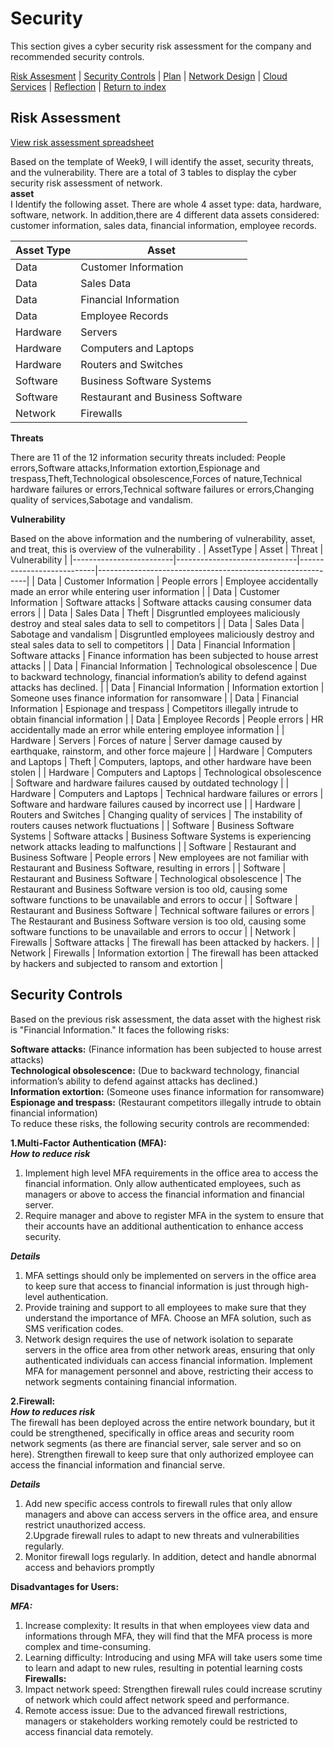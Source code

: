# Security
This section gives a cyber security risk assessment for the company and recommended security controls.

[Risk Assesment](#risk-assessment) | [Security Controls](#security-controls) | [Plan](./plan.md) | [Network Design](./network.md) | [Cloud Services](./cloud.md) | [Reflection](./reflection.md) | [Return to index](./README.md)

## Risk Assessment  

[View risk assessment spreadsheet](./images/risk_assessment_WinstonShoeb.xlsx)    


Based on the template of Week9, I will identify the asset, security threats, and the vulnerability. There are a total of 3 tables to display the cyber security risk assessment of network.  
**asset**   
I Identify the following asset. There are whole 4 asset type: data, hardware, software, network. In addition,there are 4 different data assets considered: customer information, sales data, financial information, employee records.

| Asset Type | Asset                         |
|------------|-------------------------------|
|Data | Customer Information|
|Data| Sales Data |
|Data| Financial Information|
|Data|Employee Records|
|Hardware| Servers|
|Hardware| Computers and Laptops|
|Hardware| Routers and Switches|
|Software| Business Software Systems|
|Software| Restaurant and Business Software|
|Network| Firewalls|

**Threats**   

There are 11 of the 12 information security threats included:   People errors,Software attacks,Information extortion,Espionage and trespass,Theft,Technological obsolescence,Forces of nature,Technical hardware failures or errors,Technical software failures or errors,Changing quality of services,Sabotage and vandalism.  



**Vulnerability**   

Based on the above information and the numbering of vulnerability, asset, and treat, this is overview of the vulnerability .
| AssetType               | Asset                        | Threat                    | Vulnerability                                              |
|-------------------------|------------------------------|---------------------------|------------------------------------------------------------|
| Data                    | Customer Information         | People errors             | Employee accidentally made an error while entering user information         |
| Data                    | Customer Information         | Software attacks          | Software attacks causing consumer data errors                       |
| Data                    | Sales Data                   | Theft                     | Disgruntled employees maliciously destroy and steal sales data to sell to competitors  |
| Data                    | Sales Data                   | Sabotage and vandalism    | Disgruntled employees maliciously destroy and steal sales data to sell to competitors  |
| Data                    | Financial Information         | Software attacks          | Finance information has been subjected to house arrest attacks            |
| Data                    | Financial Information         | Technological obsolescence | Due to backward technology, financial information’s ability to defend against attacks has declined. |
| Data                    | Financial Information         | Information extortion      | Someone uses finance information for ransomware                       |
| Data                    | Financial Information         | Espionage and trespass     | Competitors illegally intrude to obtain financial information                   |
| Data                    | Employee Records              | People errors             | HR accidentally made an error while entering employee information              |
| Hardware                | Servers                      | Forces of nature          | Server damage caused by earthquake, rainstorm, and other force majeure              |
| Hardware                | Computers and Laptops        | Theft                     | Computers, laptops, and other hardware have been stolen                    |
| Hardware                | Computers and Laptops        | Technological obsolescence | Software and hardware failures caused by outdated technology                  |
| Hardware                | Computers and Laptops        | Technical hardware failures or errors | Software and hardware failures caused by incorrect use                  |
| Hardware                | Routers and Switches          | Changing quality of services | The instability of routers causes network fluctuations                     |
| Software                | Business Software Systems     | Software attacks          | Business Software Systems is experiencing network attacks leading to malfunctions          |
| Software                | Restaurant and Business Software | People errors          | New employees are not familiar with Restaurant and Business Software, resulting in errors   |
| Software                | Restaurant and Business Software | Technological obsolescence | The Restaurant and Business Software version is too old, causing some software functions to be unavailable and errors to occur |
| Software                | Restaurant and Business Software | Technical software failures or errors | The Restaurant and Business Software version is too old, causing some software functions to be unavailable and errors to occur |
| Network                | Firewalls                     | Software attacks          | The firewall has been attacked by hackers.                             |
| Network                | Firewalls                     | Information extortion      | The firewall has been attacked by hackers and subjected to ransom and extortion          |




## Security Controls

Based on the previous risk assessment, the data asset with the highest risk is "Financial Information." It faces the following risks:    

**Software attacks:**   (Finance information has been subjected to house arrest attacks)  
**Technological obsolescence:**  (Due to backward technology, financial information’s ability to defend against attacks has declined.)  
**Information extortion:**   (Someone uses finance information for ransomware)  
**Espionage and trespass:**   (Restaurant competitors illegally intrude to obtain financial information)  
To reduce these risks, the following security controls are recommended:

**1.Multi-Factor Authentication (MFA):**  
***How to reduce risk***  
1. Implement high level MFA requirements in the office area to access the financial information. Only allow authenticated employees, such as managers or above to access the financial information and financial server. 
2. Require manager and above to register MFA in the system to ensure that their accounts have an additional authentication to enhance access security.  

***Details***     
1. MFA settings should only be implemented on servers in the office area to keep sure that access to financial information is just through high-level authentication.    
2. Provide training and support to all employees to make sure that they understand the importance of MFA. Choose an MFA solution, such as SMS verification codes.    
3. Network design requires the use of network isolation to separate servers in the office area from other network areas, ensuring that only authenticated individuals can access financial information. Implement MFA for management personnel and above, restricting their access to network segments containing financial information.  

**2.Firewall:**  
***How to reduces risk***  
The firewall has been deployed across the entire network boundary, but it could be strengthened, specifically in office areas and security room network segments (as there are financial server, sale server and so on here). Strengthen firewall to keep sure that only authorized employee can access the financial information and financial serve.

***Details***

1. Add new specific access controls to firewall rules that only allow managers and above can access servers in the office area, and ensure restrict unauthorized access.  
2.Upgrade firewall rules to adapt to new threats and vulnerabilities regularly.
3. Monitor firewall logs regularly. In addition, detect and handle abnormal access and behaviors promptly  

**Disadvantages for Users:**  

***MFA:***  
1. Increase complexity: It results in that when employees view data and informations through MFA, they will find that the MFA process is more complex and time-consuming.  
2. Learning difficulty: Introducing and using MFA will take users some time to learn and adapt to new rules, resulting in potential learning costs    
**Firewalls:**  
1. Impact network speed: Strengthen firewall rules could increase scrutiny of network which could affect network speed and performance.    
2. Remote access issue: Due to the advanced firewall restrictions, managers or stakeholders working remotely could be restricted to access financial data remotely.    
